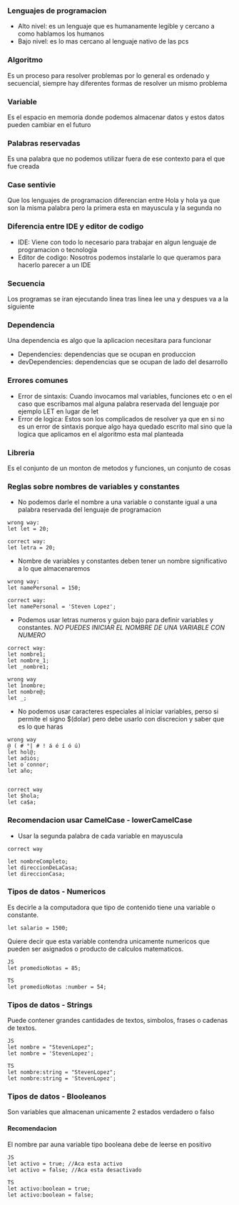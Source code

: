 ### Lenguajes de programacion
- Alto nivel: es un lenguaje que es humanamente legible y cercano a como hablamos los humanos
- Bajo nivel: es lo mas cercano al lenguaje nativo de las pcs

### Algoritmo
Es un proceso para resolver problemas por lo general es ordenado y secuencial, siempre hay diferentes formas de resolver un mismo problema

### Variable
Es el espacio en memoria donde podemos almacenar datos y estos datos pueden cambiar en el futuro

### Palabras reservadas
Es una palabra que no podemos utilizar fuera de ese contexto para el que fue creada

### Case sentivie
Que los lenguajes de programacion diferencian entre Hola y hola ya que son la misma palabra pero la primera esta en mayuscula y la segunda no

### Diferencia entre IDE y editor de codigo
- IDE: Viene con todo lo necesario para trabajar en algun lenguaje de programacion o tecnologia
- Editor de codigo: Nosotros podemos instalarle lo que queramos para hacerlo parecer a un IDE

### Secuencia
Los programas se iran ejecutando linea tras linea lee una y despues va a la siguiente

### Dependencia
Una dependencia es algo que la aplicacion necesitara para funcionar
- Dependencies: dependencias que se ocupan en produccion
- devDependencies: dependencias que se ocupan de lado del desarrollo

### Errores comunes
- Error de sintaxis: Cuando invocamos mal variables, funciones etc o en el caso que escribamos mal alguna palabra reservada del lenguaje por ejemplo LET en lugar de let
- Error de logica: Estos son los complicados de resolver ya que en si no es un error de sintaxis porque algo haya quedado escrito mal sino que la logica que aplicamos en el algoritmo esta mal planteada

### Libreria
Es el conjunto de un monton de metodos y funciones, un conjunto de cosas

### Reglas sobre nombres de variables y constantes
- No podemos darle el nombre a una variable o constante igual a una palabra reservada del lenguaje de programacion

```
wrong way: 
let let = 20;

correct way:
let letra = 20;
```
- Nombre de variables y constantes deben tener un nombre significativo a lo que almacenaremos

```
wrong way: 
let namePersonal = 150;

correct way:
let namePersonal = 'Steven Lopez';
```
- Podemos usar letras numeros y guion bajo para definir variables y constantes. *NO PUEDES INICIAR EL NOMBRE DE UNA VARIABLE CON NUMERO*

```
correct way:
let nombre1;
let nombre_1;
let _nombre1;

wrong way
let 1nombre;
let nombre@;
let _;

```
- No podemos usar caracteres especiales al iniciar variables, perso si permite el signo $(dolar) pero debe usarlo con discrecion y saber que es lo que haras

```
wrong way
@ ( # °| # ! á é í ó ú)
let hol@;
let adiós;
let o´connor;
let año;


correct way
let $hola;
let ca$a;

```

### Recomendacion usar CamelCase - lowerCamelCase
- Usar la segunda palabra de cada variable en mayuscula

```
correct way

let nombreCompleto;
let direccionDeLaCasa;
let direccionCasa;
```

### Tipos de datos - Numericos
Es decirle a la computadora que tipo de contenido tiene una variable o constante.

```
let salario = 1500;
```

Quiere decir que esta variable contendra unicamente numericos que pueden ser asignados o producto de calculos matematicos.

```
JS
let promedioNotas = 85;

TS
let promedioNotas :number = 54;
```
### Tipos de datos - Strings
Puede contener grandes cantidades de textos, simbolos, frases o cadenas de textos.

```
JS
let nombre = "StevenLopez";
let nombre = 'StevenLopez';

TS
let nombre:string = "StevenLopez";
let nombre:string = 'StevenLopez';

```

### Tipos de datos - Blooleanos
Son variables que almacenan unicamente 2 estados verdadero o falso

#### Recomendacion
El nombre par auna variable tipo booleana debe de leerse en positivo

```
JS
let activo = true; //Aca esta activo
let activo = false; //Aca esta desactivado

TS
let activo:boolean = true;
let activo:boolean = false;

```


